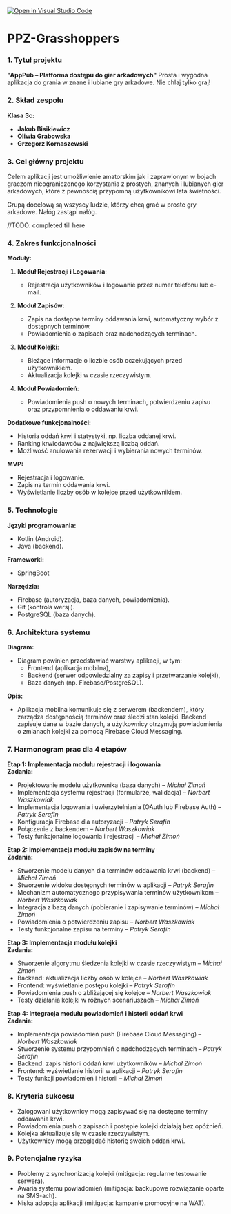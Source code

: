 [![Open in Visual Studio Code](https://classroom.github.com/assets/open-in-vscode-2e0aaae1b6195c2367325f4f02e2d04e9abb55f0b24a779b69b11b9e10269abc.svg)](https://classroom.github.com/online_ide?assignment_repo_id=16106629&assignment_repo_type=AssignmentRepo)
# PPZ-Grasshoppers

### 1. Tytuł projektu
**"AppPub – Platforma dostępu do gier arkadowych"**
Prosta i wygodna aplikacja do grania w znane i lubiane gry arkadowe. Nie chlaj tylko graj!

### 2. Skład zespołu
**Klasa 3c:**
- **Jakub Bisikiewicz**  
- **Oliwia Grabowska**  
- **Grzegorz Kornaszewski**

### 3. Cel główny projektu
Celem aplikacji jest umożliwienie amatorskim jak i zaprawionym w bojach graczom nieograniczonego korzystania z prostych, znanych i lubianych gier arkadowych, które z pewnością przypomną użytkownikowi lata świetności.

Grupą docelową są wszyscy ludzie, którzy chcą grać w proste gry arkadowe. Nałóg zastąpi nałóg.

//TODO: completed till here

### 4. Zakres funkcjonalności

**Moduły:**
1. **Moduł Rejestracji i Logowania**:  
   - Rejestracja użytkowników i logowanie przez numer telefonu lub e-mail.  
   
2. **Moduł Zapisów**:  
   - Zapis na dostępne terminy oddawania krwi, automatyczny wybór z dostępnych terminów.  
   - Powiadomienia o zapisach oraz nadchodzących terminach.  
   
3. **Moduł Kolejki**:  
   - Bieżące informacje o liczbie osób oczekujących przed użytkownikiem.  
   - Aktualizacja kolejki w czasie rzeczywistym.  
   
4. **Moduł Powiadomień**:  
   - Powiadomienia push o nowych terminach, potwierdzeniu zapisu oraz przypomnienia o oddawaniu krwi.  

**Dodatkowe funkcjonalności:**
- Historia oddań krwi i statystyki, np. liczba oddanej krwi.
- Ranking krwiodawców z największą liczbą oddań.
- Możliwość anulowania rezerwacji i wybierania nowych terminów.

**MVP:**  
- Rejestracja i logowanie.  
- Zapis na termin oddawania krwi.  
- Wyświetlanie liczby osób w kolejce przed użytkownikiem.

### 5. Technologie
**Języki programowania:**
   - Kotlin (Android).
   - Java (backend).

**Frameworki:**
   - SpringBoot

**Narzędzia:**
   - Firebase (autoryzacja, baza danych, powiadomienia).
   - Git (kontrola wersji).
   - PostgreSQL (baza danych).

### 6. Architektura systemu

**Diagram:**
   - Diagram powinien przedstawiać warstwy aplikacji, w tym:
     - Frontend (aplikacja mobilna),
     - Backend (serwer odpowiedzialny za zapisy i przetwarzanie kolejki),
     - Baza danych (np. Firebase/PostgreSQL).

**Opis:**
   - Aplikacja mobilna komunikuje się z serwerem (backendem), który zarządza dostępnością terminów oraz śledzi stan kolejki. Backend zapisuje dane w bazie danych, a użytkownicy otrzymują powiadomienia o zmianach kolejki za pomocą Firebase Cloud Messaging.
     
### 7. Harmonogram prac dla 4 etapów

**Etap 1: Implementacja modułu rejestracji i logowania**  
**Zadania:**
   - Projektowanie modelu użytkownika (baza danych) – *Michał Zimoń*  
   - Implementacja systemu rejestracji (formularze, walidacja) – *Norbert Waszkowiak*  
   - Implementacja logowania i uwierzytelniania (OAuth lub Firebase Auth) – *Patryk Serafin*  
   - Konfiguracja Firebase dla autoryzacji – *Patryk Serafin*  
   - Połączenie z backendem – *Norbert Waszkowiak*  
   - Testy funkcjonalne logowania i rejestracji – *Michał Zimoń*  

**Etap 2: Implementacja modułu zapisów na terminy**  
**Zadania:**
   - Stworzenie modelu danych dla terminów oddawania krwi (backend) – *Michał Zimoń*  
   - Stworzenie widoku dostępnych terminów w aplikacji – *Patryk Serafin*  
   - Mechanizm automatycznego przypisywania terminów użytkownikom – *Norbert Waszkowiak*  
   - Integracja z bazą danych (pobieranie i zapisywanie terminów) – *Michał Zimoń*  
   - Powiadomienia o potwierdzeniu zapisu – *Norbert Waszkowiak*  
   - Testy funkcjonalne zapisu na terminy – *Patryk Serafin*  

**Etap 3: Implementacja modułu kolejki**  
**Zadania:**
   - Stworzenie algorytmu śledzenia kolejki w czasie rzeczywistym – *Michał Zimoń*  
   - Backend: aktualizacja liczby osób w kolejce – *Norbert Waszkowiak*  
   - Frontend: wyświetlanie postępu kolejki – *Patryk Serafin*  
   - Powiadomienia push o zbliżającej się kolejce – *Norbert Waszkowiak*  
   - Testy działania kolejki w różnych scenariuszach – *Michał Zimoń*  

**Etap 4: Integracja modułu powiadomień i historii oddań krwi**  
**Zadania:**
   - Implementacja powiadomień push (Firebase Cloud Messaging) – *Norbert Waszkowiak*  
   - Stworzenie systemu przypomnień o nadchodzących terminach – *Patryk Serafin*  
   - Backend: zapis historii oddań krwi użytkowników – *Michał Zimoń*  
   - Frontend: wyświetlanie historii w aplikacji – *Patryk Serafin*  
   - Testy funkcji powiadomień i historii – *Michał Zimoń*  

### 8. Kryteria sukcesu
   - Zalogowani użytkownicy mogą zapisywać się na dostępne terminy oddawania krwi.
   - Powiadomienia push o zapisach i postępie kolejki działają bez opóźnień.
   - Kolejka aktualizuje się w czasie rzeczywistym.
   - Użytkownicy mogą przeglądać historię swoich oddań krwi.

### 9. Potencjalne ryzyka
   - Problemy z synchronizacją kolejki (mitigacja: regularne testowanie serwera).
   - Awaria systemu powiadomień (mitigacja: backupowe rozwiązanie oparte na SMS-ach).
   - Niska adopcja aplikacji (mitigacja: kampanie promocyjne na WAT).
